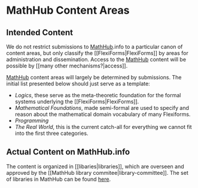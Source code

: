 # MathHub Content Areas

## Intended Content

We do not restrict submissions to [MathHub](https://mathhub.info/MathHub).info to a
particular canon of content areas, but only classify the [[FlexiForms|FlexiForms]] by
areas for administration and dissemination. Access to the [MathHub](https://mathhub.info)
content will be possible by [[many other mechanisms?|access]].

[MathHub](https://mathhub.info) content areas will largely be determined
by submissions. The initial list presented below should just serve as a
template:

  - *Logics*, these serve as the meta-theoretic foundation for the
    formal systems underlying the [[FlexiForms|FlexiForms]].
  - *Mathematical Foundations*, made semi-formal are used to specify and reason about the
    mathematical domain vocabulary of many Flexiforms.
  - *Programming*
  - *The Real World*, this is the current catch-all for everything we cannot fit into the
    first three categories.

## Actual Content on MathHub.info

The content is organized in [[libaries|libraries]], which are overseen and approved by the
[[MathHub library commitee|library-committee]]. The set of libraries in MathHub can be
found [here](https://mathhub.info/#/library).
